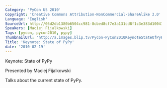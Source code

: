 ```yaml
---
Category: 'PyCon US 2010'
Copyright: 'Creative Commons Attribution-NonCommercial-ShareAlike 3.0'
Language: 'English'
SourceUrl: http://05d2db1380b6504cc981-8cbed8cf7e3a131cd8f1c3e383d10041.r93.cf2.rackcdn.com/pycon-us-2010/266_keynote-state-of-pypy.m4v
Speakers: [Maciej Fijalkowski]
Tags: [pycon, pycon2010, pypy]
ThumbnailUrl: 'http://a.images.blip.tv/Pycon-PyCon2010KeynoteStateOfPyPy184-324.jpg'
Title: 'Keynote: State of PyPy'
date: '2010-02-19'
---
```

Keynote: State of PyPy

  
Presented by Maciej Fijalkowski

  
Talks about the current state of PyPy.
